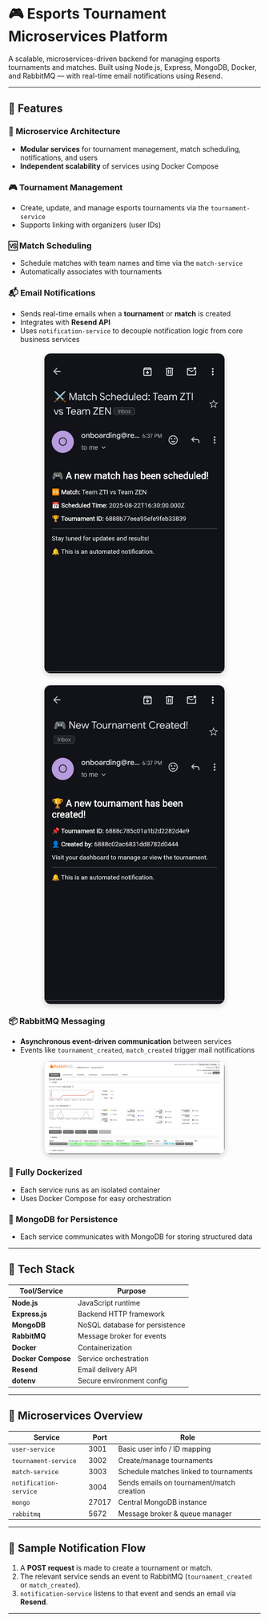 # 🎮 Esports Tournament Microservices Platform

A scalable, microservices-driven backend for managing esports tournaments and matches. Built using Node.js, Express, MongoDB, Docker, and RabbitMQ — with real-time email notifications using Resend.

---

## 🚀 Features

### 🧩 Microservice Architecture
- **Modular services** for tournament management, match scheduling, notifications, and users
- **Independent scalability** of services using Docker Compose

### 🎮 Tournament Management
- Create, update, and manage esports tournaments via the `tournament-service`
- Supports linking with organizers (user IDs)

### 🆚 Match Scheduling
- Schedule matches with team names and time via the `match-service`
- Automatically associates with tournaments

### 📬 Email Notifications
- Sends real-time emails when a **tournament** or **match** is created
- Integrates with **Resend API**
- Uses `notification-service` to decouple notification logic from core business services

<div style="display: flex; flex-wrap: wrap; justify-content: center; gap: 24px; margin-top: 20px;">
  <img src="assets/email-preview-1.jpg" alt="Email Notification - Match" style="width: 360px; border-radius: 12px; box-shadow: 0 4px 12px rgba(0,0,0,0.2);" />
  <img src="assets/email-preview-2.jpg" alt="Email Notification - Tournament" style="width: 360px; border-radius: 12px; box-shadow: 0 4px 12px rgba(0,0,0,0.2);" />
</div>


### 📦 RabbitMQ Messaging
- **Asynchronous event-driven communication** between services
- Events like `tournament_created`, `match_created` trigger mail notifications

<p align="center">
  <img src="assets/RabbitMQ.png" alt="RabbitMQ Flow" style="width: 360px; border-radius: 12px; box-shadow: 0 4px 12px rgba(0,0,0,0.2);" />
</p>


### 🐳 Fully Dockerized
- Each service runs as an isolated container
- Uses Docker Compose for easy orchestration

### 📁 MongoDB for Persistence
- Each service communicates with MongoDB for storing structured data

---

## 🧱 Tech Stack

| Tool/Service      | Purpose                          |
|-------------------|----------------------------------|
| **Node.js**       | JavaScript runtime               |
| **Express.js**    | Backend HTTP framework           |
| **MongoDB**       | NoSQL database for persistence   |
| **RabbitMQ**      | Message broker for events        |
| **Docker**        | Containerization                 |
| **Docker Compose**| Service orchestration            |
| **Resend**        | Email delivery API               |
| **dotenv**        | Secure environment config        |

---

## 📂 Microservices Overview

| Service               | Port  | Role                                      |
|-----------------------|-------|-------------------------------------------|
| `user-service`        | 3001  | Basic user info / ID mapping              |
| `tournament-service`  | 3002  | Create/manage tournaments                 |
| `match-service`       | 3003  | Schedule matches linked to tournaments    |
| `notification-service`| 3004  | Sends emails on tournament/match creation |
| `mongo`               | 27017 | Central MongoDB instance                  |
| `rabbitmq`            | 5672  | Message broker & queue manager            |

---

## 📩 Sample Notification Flow

1. A **POST request** is made to create a tournament or match.
2. The relevant service sends an event to RabbitMQ (`tournament_created` or `match_created`).
3. `notification-service` listens to that event and sends an email via **Resend**.

---
